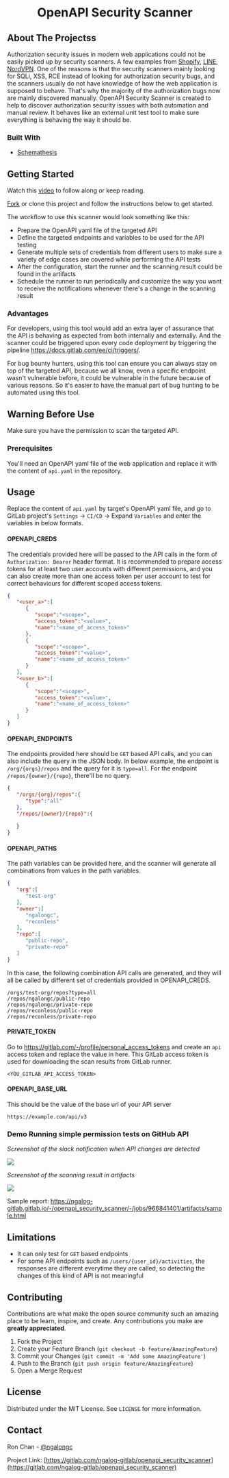 <h1 align="center">OpenAPI Security Scanner</h1> 

## About The Projectss

Authorization security issues in modern web applications could not be easily picked up by security scanners. A few examples from [Shopify](https://hackerone.com/reports/980511), [LINE](https://hackerone.com/reports/698579), [NordVPN](https://hackerone.com/reports/751577). 
One of the reasons is that the security scanners mainly looking for SQLi, XSS, RCE instead of looking for authorization security bugs, and the scanners usually do not have knowledge of how the web application is supposed to behave. That's why the majority of the authorization bugs now are mainly discovered manually.
OpenAPI Security Scanner is created to help to discover authorization security issues with both automation and manual review. It behaves like an external unit test tool to make sure everything is behaving the way it should be.

### Built With

* [Schemathesis](https://github.com/schemathesis/schemathesis)

<!-- GETTING STARTED -->
## Getting Started

Watch this [video](https://youtu.be/K65e5QRQ1tc) to follow along or keep reading.

[Fork](https://gitlab.com/ngalog-gitlab/openapi_security_scanner/-/forks/new) or clone this project and follow the instructions below to get started.

The workflow to use this scanner would look something like this:

- Prepare the OpenAPI yaml file of the targeted API
- Define the targeted endpoints and variables to be used for the API testing
- Generate multiple sets of credentials from different users to make sure a variety of edge cases are covered while performing the API tests
- After the configuration, start the runner and the scanning result could be found in the artifacts
- Schedule the runner to run periodically and customize the way you want to receive the notifications whenever there's a change in the scanning result

### Advantages
For developers, using this tool would add an extra layer of assurance that the API is behaving as expected from both internally and externally. And the scanner could be triggered upon every code deployment by triggering the pipeline https://docs.gitlab.com/ee/ci/triggers/.

For bug bounty hunters, using this tool can ensure you can always stay on top of the targeted API, because we all know, even a specific endpoint wasn't vulnerable before, it could be vulnerable in the future because of various reasons. So it's easier to have the manual part of bug hunting to be automated using this tool.

## Warning Before Use
Make sure you have the permission to scan the targeted API.

### Prerequisites

You'll need an OpenAPI yaml file of the web application and replace it with the content of `api.yaml` in the repository.

<!-- USAGE EXAMPLES -->
## Usage

Replace the content of `api.yaml` by target's OpenAPI yaml file, and go to GitLab project's `Settings` -> `CI/CD` -> Expand `Variables` and enter the variables in below formats.


#### OPENAPI_CREDS 

The credentials provided here will be passed to the API calls in the form of `Authorization: Bearer` header format.
It is recommended to prepare access tokens for at least two user accounts with different permissions, and you can also create more than one access token per user account to test for correct behaviours for different scoped access tokens.

```json
{
   "<user_a>":[
      {
         "scope":"<scope>",
         "access_token":"<value>",
         "name":"<name_of_access_token>"
      },
      {
         "scope":"<scope>",
         "access_token":"<value>",
         "name":"<name_of_access_token>"
      }
   ],
   "<user_b>":[
      {
         "scope":"<scope>",
         "access_token":"<value>",
         "name":"<name_of_access_token>"
      }
   ]
}
```

#### OPENAPI_ENDPOINTS

The endpoints provided here should be `GET` based API calls, and you can also include the query in the JSON body. In below example, the endpoint is `/org/{orgs}/repos` and the query for it is `type=all`. For the endpoint `/repos/{owner}/{repo}`, there'll be no query.

```json
{
   "/orgs/{org}/repos":{
      "type":"all"
   },
   "/repos/{owner}/{repo}":{
      
   }
}
```

#### OPENAPI_PATHS

The path variables can be provided here, and the scanner will generate all combinations from values in the path variables.

```json
{
   "org":[
      "test-org"
   ],
   "owner":[
      "ngalongc",
      "reconless"
   ],
   "repo":[
      "public-repo",
      "private-repo"
   ]
}
```

In this case, the following combination API calls are generated, and they will all be called by different set of credentials provided in OPENAPI_CREDS.

```http
/orgs/test-org/repos?type=all
/repos/ngalongc/public-repo
/repos/ngalongc/private-repo
/repos/reconless/public-repo
/repos/reconless/private-repo
```

#### PRIVATE_TOKEN

Go to https://gitlab.com/-/profile/personal_access_tokens and create an `api` access token and replace the value in here. This GitLab access token is used for downloading the scan results from GitLab runner.

```
<YOU_GITLAB_API_ACCESS_TOKEN>
```

#### OPENAPI_BASE_URL

This should be the value of the base url of your API server

```
https://example.com/api/v3
```

### Demo Running simple permission tests on GitHub API

*Screenshot of the slack notification when API changes are detected*

<img src="img/slack_notification.png">

*Screenshot of the scanning result in artifacts*

<img src="img/scan_result.png">

Sample report: https://ngalog-gitlab.gitlab.io/-/openapi_security_scanner/-/jobs/966841401/artifacts/sample.html

## Limitations
- It can only test for `GET` based endpoints
- For some API endpoints such as `/users/{user_id}/activities`, the responses are different everytime they are called, so detecting the changes of this kind of API is not meaningful


<!-- CONTRIBUTING -->
## Contributing

Contributions are what make the open source community such an amazing place to be learn, inspire, and create. Any contributions you make are **greatly appreciated**.

1. Fork the Project
2. Create your Feature Branch (`git checkout -b feature/AmazingFeature`)
3. Commit your Changes (`git commit -m 'Add some AmazingFeature'`)
4. Push to the Branch (`git push origin feature/AmazingFeature`)
5. Open a Merge Request

<!-- LICENSE -->
## License

Distributed under the MIT License. See `LICENSE` for more information.

<!-- CONTACT -->
## Contact

Ron Chan - [@ngalongc](https://twitter.com/ngalongc)

Project Link: [https://gitlab.com/ngalog-gitlab/openapi_security_scanner](https://gitlab.com/ngalog-gitlab/openapi_security_scanner)




